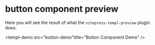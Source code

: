 # button component preview

Here you will see the result of what the `vitepress-templ-preview` plugin does:

<templ-demo src="button-demo"title="Button Component Demo" />
